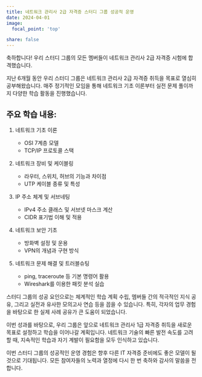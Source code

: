 ```yaml
---
title: 네트워크 관리사 2급 자격증 스터디 그룹 성공적 운영
date: 2024-04-01
image:
  focal_point: 'top'

share: false
---
```


축하합니다! 우리 스터디 그룹의 모든 멤버들이 네트워크 관리사 2급 자격증 시험에 합격했습니다.

<!--more-->

지난 6개월 동안 우리 스터디 그룹은 네트워크 관리사 2급 자격증 취득을 목표로 열심히 공부해왔습니다. 매주 정기적인 모임을 통해 네트워크 기초 이론부터 실전 문제 풀이까지 다양한 학습 활동을 진행했습니다.

## 주요 학습 내용:

1. 네트워크 기초 이론
   - OSI 7계층 모델
   - TCP/IP 프로토콜 스택

2. 네트워크 장비 및 케이블링
   - 라우터, 스위치, 허브의 기능과 차이점
   - UTP 케이블 종류 및 특성

3. IP 주소 체계 및 서브네팅
   - IPv4 주소 클래스 및 서브넷 마스크 계산
   - CIDR 표기법 이해 및 적용

4. 네트워크 보안 기초
   - 방화벽 설정 및 운용
   - VPN의 개념과 구현 방식

5. 네트워크 문제 해결 및 트러블슈팅
   - ping, traceroute 등 기본 명령어 활용
   - Wireshark를 이용한 패킷 분석 실습

스터디 그룹의 성공 요인으로는 체계적인 학습 계획 수립, 멤버들 간의 적극적인 지식 공유, 그리고 실전과 유사한 모의고사 연습 등을 꼽을 수 있습니다. 특히, 각자의 업무 경험을 바탕으로 한 실제 사례 공유가 큰 도움이 되었습니다.

이번 성과를 바탕으로, 우리 그룹은 앞으로 네트워크 관리사 1급 자격증 취득을 새로운 목표로 설정하고 학습을 이어나갈 계획입니다. 네트워크 기술의 빠른 발전 속도를 고려할 때, 지속적인 학습과 자기 계발이 필요함을 모두 인식하고 있습니다.

이번 스터디 그룹의 성공적인 운영 경험은 향후 다른 IT 자격증 준비에도 좋은 모델이 될 것으로 기대됩니다. 모든 참여자들의 노력과 열정에 다시 한 번 축하와 감사의 말씀을 전합니다.
